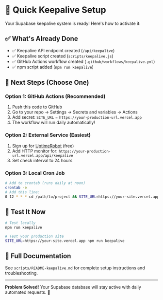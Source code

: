 # 🚀 Quick Keepalive Setup

Your Supabase keepalive system is ready! Here's how to activate it:

## ✅ What's Already Done

- ✅ Keepalive API endpoint created (`/api/keepalive`)
- ✅ Keepalive script created (`scripts/keepalive.js`)
- ✅ GitHub Actions workflow created (`.github/workflows/keepalive.yml`)
- ✅ npm script added (`npm run keepalive`)

## 🎯 Next Steps (Choose One)

### Option 1: GitHub Actions (Recommended)

1. Push this code to GitHub
2. Go to your repo → Settings → Secrets and variables → Actions
3. Add secret: `SITE_URL` = `https://your-production-url.vercel.app`
4. The workflow will run daily automatically!

### Option 2: External Service (Easiest)

1. Sign up for [UptimeRobot](https://uptimerobot.com) (free)
2. Add HTTP monitor for: `https://your-production-url.vercel.app/api/keepalive`
3. Set check interval to 24 hours

### Option 3: Local Cron Job

```bash
# Add to crontab (runs daily at noon)
crontab -e
# Add this line:
0 12 * * * cd /path/to/project && SITE_URL=https://your-site.vercel.app node scripts/keepalive.js
```

## 🧪 Test It Now

```bash
# Test locally
npm run keepalive

# Test your production site
SITE_URL=https://your-site.vercel.app npm run keepalive
```

## 📖 Full Documentation

See `scripts/README-keepalive.md` for complete setup instructions and troubleshooting.

---

**Problem Solved!** Your Supabase database will stay active with daily automated requests. 🎉
